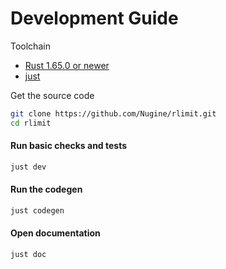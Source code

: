 # Development Guide

Toolchain

+ [Rust 1.65.0 or newer](https://rustup.rs/)
+ [just](https://github.com/casey/just)

Get the source code

```bash
git clone https://github.com/Nugine/rlimit.git
cd rlimit
```

#### Run basic checks and tests

```bash
just dev
```

#### Run the codegen

```bash
just codegen
```

#### Open documentation

```bash
just doc
```
